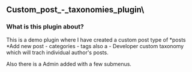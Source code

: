 ## Custom_post_-_taxonomies_plugin\

### What is this plugin about?
  
This is a demo plugin where I have created a custom post type of *posts  *Add new post - categories  - tags   also a - Developer  custom taxonomy which will trach individual author's posts. 

Also there is a Admin added with a few submenus.

